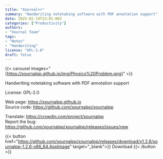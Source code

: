 ```yaml
---
title: "Xournal++"
summary: "Handwriting notetaking software with PDF annotation support"
date: 2025-02-19T23:01:00Z
categories: ["Productivity"]
authors:
- "Xournal Team"
tags: 
- "Notes"
- "Handwriting"
license: "GPL-2.0"
draft: false
---
```


{{< carousel images="{https://xournalpp.github.io/img/Physics%20Problem.png}" >}}

Handwriting notetaking software with PDF annotation support

License: GPL-2.0

Web page: <https://xournalpp.github.io>  
Source code: <https://github.com/xournalpp/xournalpp>  

Translate: <https://crowdin.com/project/xournalpp>  
Report the bug: <https://github.com/xournalpp/xournalpp/releases/issues/new>  

{{< button href="https://github.com/xournalpp/xournalpp/releases/download/v1.2.6/xournalpp-1.2.6-x86_64.AppImage" target="_blank">}}
Download
{{< /button >}}